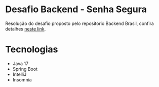 # Desafio Backend - Senha Segura

Resolução do desafio proposto pelo repositorio Backend Brasil, confira detalhes [neste link](https://github.com/backend-br/desafios/blob/master/secure-password/PROBLEM.md).

# Tecnologias

- Java 17
- Spring Boot
- IntelliJ
- Insomnia
